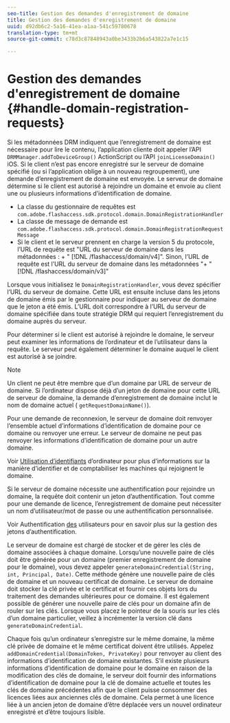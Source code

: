 ```yaml
---
seo-title: Gestion des demandes d'enregistrement de domaine
title: Gestion des demandes d'enregistrement de domaine
uuid: d92db6c2-5a16-41ea-a1aa-541c59780678
translation-type: tm+mt
source-git-commit: c78d3c87848943a0be3433b2b6a543822a7e1c15

---
```



# Gestion des demandes d&#39;enregistrement de domaine {#handle-domain-registration-requests}

Si les métadonnées DRM indiquent que l’enregistrement de domaine est nécessaire pour lire le contenu, l’application cliente doit appeler l’API `DRMManager.addToDeviceGroup()` ActionScript ou l’API `joinLicenseDomain()` iOS. Si le client n’est pas encore enregistré sur le serveur de domaine spécifié (ou si l’application oblige à un nouveau regroupement), une demande d’enregistrement de domaine est envoyée. Le serveur de domaine détermine si le client est autorisé à rejoindre un domaine et envoie au client une ou plusieurs informations d’identification de domaine.

* La classe du gestionnaire de requêtes est `com.adobe.flashaccess.sdk.protocol.domain.DomainRegistrationHandler`
* La classe de message de demande est `com.adobe.flashaccess.sdk.protocol.domain.DomainRegistrationRequestMessage`
* Si le client et le serveur prennent en charge la version 5 du protocole, l’URL de requête est &quot;URL du serveur de domaine dans les métadonnées : + &quot; [!DNL /flashaccess/domain/v4]&quot;. Sinon, l’URL de requête est l’URL du serveur de domaine dans les métadonnées &quot;+ &quot; [!DNL /flashaccess/domain/v3]&quot;

Lorsque vous initialisez le `DomainRegistrationHandler`, vous devez spécifier l’URL du serveur de domaine. Cette URL est ensuite incluse dans les jetons de domaine émis par le gestionnaire pour indiquer au serveur de domaine que le jeton a été émis. L’URL doit correspondre à l’URL du serveur de domaine spécifiée dans toute stratégie DRM qui requiert l’enregistrement du domaine auprès du serveur.

Pour déterminer si le client est autorisé à rejoindre le domaine, le serveur peut examiner les informations de l’ordinateur et de l’utilisateur dans la requête. Le serveur peut également déterminer le domaine auquel le client est autorisé à se joindre.

>[!NOTE]
>
>Un client ne peut être membre que d’un domaine par URL de serveur de domaine. Si l’ordinateur dispose déjà d’un jeton de domaine pour cette URL de serveur de domaine, la demande d’enregistrement de domaine inclut le nom de domaine actuel ( `getRequestDomainName()`).

Pour une demande de reconnexion, le serveur de domaine doit renvoyer l’ensemble actuel d’informations d’identification de domaine pour ce domaine ou renvoyer une erreur. Le serveur de domaine ne peut pas renvoyer les informations d’identification de domaine pour un autre domaine.

Voir [Utilisation d’identifiants](../../protecting-content/implementing-the-license-server/processing-drm-requests.md#use-machine-identifiers) d’ordinateur pour plus d’informations sur la manière d’identifier et de comptabiliser les machines qui rejoignent le domaine.

Si le serveur de domaine nécessite une authentification pour rejoindre un domaine, la requête doit contenir un jeton d’authentification. Tout comme pour une demande de licence, l’enregistrement de domaine peut nécessiter un nom d’utilisateur/mot de passe ou une authentification personnalisée.

Voir Authentification [des](../../protecting-content/implementing-the-license-server/processing-drm-requests.md#user-authentication) utilisateurs pour en savoir plus sur la gestion des jetons d’authentification.

Le serveur de domaine est chargé de stocker et de gérer les clés de domaine associées à chaque domaine. Lorsqu’une nouvelle paire de clés doit être générée pour un domaine (premier enregistrement de domaine pour le domaine), vous devez appeler `generateDomainCredential(String, int, Principal, Date)`. Cette méthode génère une nouvelle paire de clés de domaine et un nouveau certificat de domaine. Le serveur de domaine doit stocker la clé privée et le certificat et fournir ces objets lors du traitement des demandes ultérieures pour ce domaine. Il est également possible de générer une nouvelle paire de clés pour un domaine afin de rouler sur les clés. Lorsque vous placez le pointeur de la souris sur les clés d’un domaine particulier, veillez à incrémenter la version clé dans `generateDomainCredential`.

Chaque fois qu’un ordinateur s’enregistre sur le même domaine, la même clé privée de domaine et le même certificat doivent être utilisés. Appelez `addDomainCredential(DomainToken, PrivateKey)` pour renvoyer au client des informations d’identification de domaine existantes. S’il existe plusieurs informations d’identification de domaine pour le domaine en raison de la modification des clés de domaine, le serveur doit fournir des informations d’identification de domaine pour la clé de domaine actuelle et toutes les clés de domaine précédentes afin que le client puisse consommer des licences liées aux anciennes clés de domaine. Cela permet à une licence liée à un ancien jeton de domaine d’être déplacée vers un nouvel ordinateur enregistré et d’être toujours lisible.
